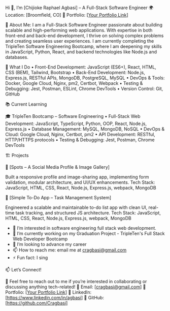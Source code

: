 Hi 👋, I’m [Chijioke Raphael Agbasi] – A Full-Stack Software Engineer
🌍 Location: [Broomfield, CO]
🔗 Portfolio: [[Your Portfolio Link](https://cragbasi.github.io/my_website/)]

🚀 About Me: I am a Full-Stack Software Engineer passionate about building scalable and high-performing web applications. With expertise in both front-end and back-end development, I thrive on solving complex problems and creating seamless user experiences. I am currently completing the TripleTen Software Engineering Bootcamp, where I am deepening my skills in JavaScript, Python, React, and backend technologies like Node.js and databases.

🌟 What I Do
	•	Front-End Development: JavaScript (ES6+), React, HTML, CSS (BEM), Tailwind, Bootstrap
	•	Back-End Development: Node.js, Express.js, RESTful APIs, MongoDB, PostgreSQL, MySQL
	•	DevOps & Tools: Docker, Google Cloud, Nginx, pm2, Certbot, Webpack
	•	Testing & Debugging: Jest, Postman, ESLint, Chrome DevTools
	•	Version Control: Git, GitHub
 
 📚 Current Learning

🎓 TripleTen Bootcamp – Software Engineering
	•	Full-Stack Web Development: JavaScript, TypeScript, Python, OOP, React, Node.js, Express.js
	•	Database Management: MySQL, MongoDB, NoSQL
	•	DevOps & Cloud: Google Cloud, Nginx, Certbot, pm2
	•	API Development: RESTful, HTTP/HTTPS protocols
	•	Testing & Debugging: Jest, Postman, Chrome DevTools

 🏗️ Projects

🔹 [Spots – A Social Media Profile & Image Gallery]

Built a responsive profile and image-sharing app, implementing form validation, modular architecture, and UI/UX enhancements.
Tech Stack: JavaScript, HTML, CSS, React, Node.js, Express.js, webpack, MongoDB

🔹 [Simple To-Do App – Task Management System]

Engineered a scalable and maintainable to-do list app with clean UI, real-time task tracking, and structured JS architecture.
Tech Stack: JavaScript, HTML, CSS, React, Node.js, Express.js, webpack, MongoDB

- 👀 I’m interested in software engineering full stack web development.
- 🌱 I’m currently working on my Graduation Project - TripleTen's Full Stack Web Developer Bootcamp
- 💞️ I’m looking to advance my career
- 📫 How to reach me: email me at cragbasi@gmail.com
- ⚡ Fun fact: I sing

📫 Let’s Connect!

💬 Feel free to reach out to me if you’re interested in collaborating or discussing anything tech-related!
📧 Email: [cragbasi@gmail.com]
🔗 Portfolio: [[Your Portfolio Link](https://www.linkedin.com/in/agbasi)]
💼 LinkedIn: [https://www.linkedin.com/in/agbasi]
🐙 GitHub: [https://github.com/Cragbasi]
<!---
Cragbasi/Cragbasi is a ✨ special ✨ repository because its `README.md` (this file) appears on your GitHub profile.
You can click the Preview link to take a look at your changes.
--->


<!---
Cragbasi/Cragbasi is a ✨ special ✨ repository because its `README.md` (this file) appears on your GitHub profile.
You can click the Preview link to take a look at your changes.
--->
